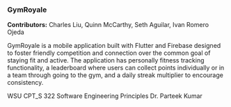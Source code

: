 ### GymRoyale

**Contributors:** Charles Liu, Quinn McCarthy, Seth Aguilar, Ivan Romero Ojeda

GymRoyale is a mobile application built with Flutter and Firebase designed to foster friendly competition and connection over the common goal of staying fit and active. The application has personally fitness tracking functionality, a leaderboard where users can collect points individually or in a team through going to the gym, and a daily streak multiplier to encourage consistency.

WSU CPT_S 322 Software Engineering Principles
Dr. Parteek Kumar